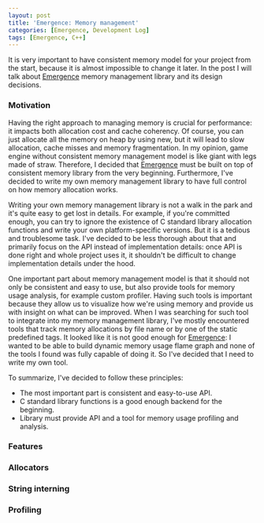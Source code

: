 ```yaml
---
layout: post
title: 'Emergence: Memory management'
categories: [Emergence, Development Log]
tags: [Emergence, C++]
---
```


It is very important to have consistent memory model for your project from the start, because it is almost impossible
to change it later. In the post I will talk about [Emergence](https://github.com/KonstantinTomashevich/Emergence)
memory management library and its design decisions.

### Motivation

Having the right approach to managing memory is crucial for performance: it impacts both allocation cost and
cache coherency. Of course, you can just allocate all the memory on heap by using new, but it will lead to slow
allocation, cache misses and memory fragmentation. In my opinion, game engine without consistent memory management
model is like giant with legs made of straw. Therefore, I decided that 
[Emergence](https://github.com/KonstantinTomashevich/Emergence) must be built on top of consistent memory library
from the very beginning. Furthermore, I've decided to write my own memory management library to have full control
on how memory allocation works.

Writing your own memory management library is not a walk in the park and it's quite easy to get lost in details.
For example, if you're committed enough, you can try to ignore the existence of C standard library allocation
functions and write your own platform-specific versions. But it is a tedious and troublesome task. I've decided
to be less thorough about that and primarily focus on the API instead of implementation details: once API is done
right and whole project uses it, it shouldn't be difficult to change implementation details under the hood.

One important part about memory management model is that it should not only be consistent and easy to use,
but also provide tools for memory usage analysis, for example custom profiler. Having such tools is important
because they allow us to visualize how we're using memory and provide us with insight on what can be improved.
When I was searching for such tool to integrate into my memory management library, I've mostly encountered tools
that track memory allocations by file name or by one of the static predefined tags. It looked like it is not
good enough for [Emergence](https://github.com/KonstantinTomashevich/Emergence): I wanted to be able to build
dynamic memory usage flame graph and none of the tools I found was fully capable of doing it. So I've decided
that I need to write my own tool.

To summarize, I've decided to follow these principles:

- The most important part is consistent and easy-to-use API.
- C standard library functions is a good enough backend for the beginning.
- Library must provide API and a tool for memory usage profiling and analysis.

### Features

### Allocators

### String interning

### Profiling
